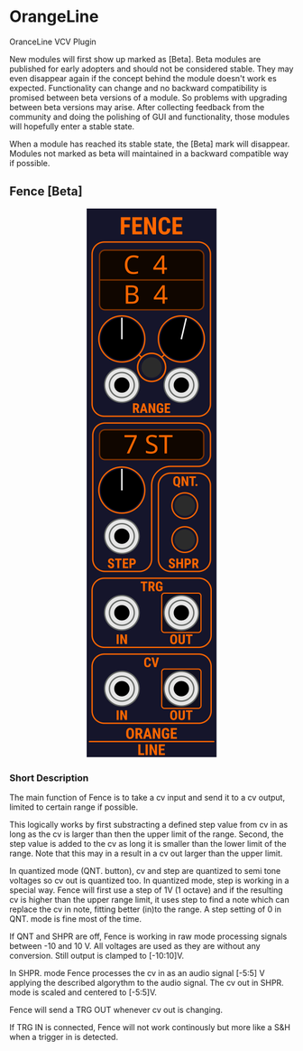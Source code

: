 # OrangeLine
OranceLine VCV Plugin

New modules will first show up marked as [Beta].
Beta modules are published for early adopters and should not be considered stable.
They may even disappear again if the concept behind the module doesn't work es expected.
Functionality can change and no backward compatibility is promised between beta versions of a module.
So problems with upgrading between beta versions may arise.
After collecting feedback from the community and doing the polishing of GUI and functionality, those modules will hopefully enter a stable state.

When a module has reached its stable state, the [Beta] mark will disappear.
Modules not marked as beta will maintained in a backward compatible way if possible.

## Fence [Beta]

<p align="center"><img src="res/FenceWork.svg"></p>

### Short Description

The main function of Fence is to take a cv input and send it to a cv output, limited to certain range if possible.

This logically works by first substracting a defined step value from cv in as long as the cv is larger than then the upper limit of the range. Second, the step value is added to the cv as long it is smaller than the lower limit of the range.
Note that this may in a result in a cv out larger than the upper limit.

In quantized mode (QNT. button), cv and step are quantized to semi tone voltages so cv out is quantized too. In quantized mode, step is working in a special way. Fence will first use a step of 1V (1 octave) and if the resulting cv is higher than the upper range limit, it uses step to find a note which can replace the cv in note, fitting better (in)to the range. A step setting of 0 in QNT. mode is fine most of the time.

If QNT and SHPR are off, Fence is working in raw mode processing signals between -10 and 10 V. All voltages are used as they are without any conversion. Still output is clamped to [-10:10]V.

In SHPR. mode Fence processes the cv in as an audio signal [-5:5] V applying the described algorythm to the audio signal. The cv out in SHPR. mode is scaled and centered to [-5:5]V.

Fence will send a TRG OUT whenever cv out is changing.

If TRG IN is connected, Fence will not work continously but more like a S&H when a trigger in is detected.
